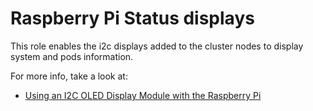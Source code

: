 # Raspberry Pi Status displays

This role enables the i2c displays added to the cluster nodes to display system
and pods information.

For more info, take a look at:
- [Using an I2C OLED Display Module with the Raspberry Pi][i2c_instructions]

[i2c_instructions]: https://www.raspberrypi-spy.co.uk/2018/04/i2c-oled-display-module-with-raspberry-pi/
